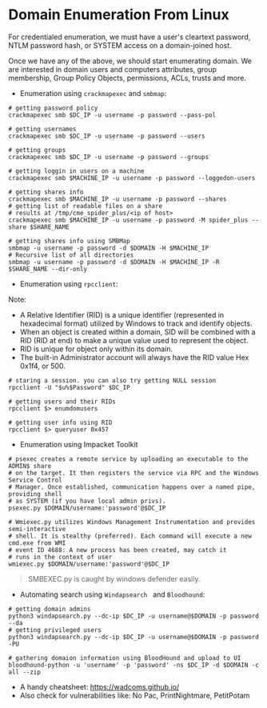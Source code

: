 # Domain Enumeration From Linux


For credentialed enumeration, we must have a user's cleartext password, NTLM 
password hash, or SYSTEM access on a domain-joined host.

Once we have any of the above, we should start enumerating domain. We are 
interested in domain users and computers attributes, group membership,
Group Policy Objects, permissions, ACLs, trusts and more.


- Enumeration using `crackmapexec` and `smbmap`:

 ```shell
 # getting password policy
 crackmapexec smb $DC_IP -u username -p password --pass-pol

 # getting usernames
 crackmapexec smb $DC_IP -u username -p password --users

 # getting groups
 crackmapexec smb $DC_IP -u username -p password --groups

 # getting loggin in users on a machine
 crackmapexec smb $MACHINE_IP -u username -p password --loggedon-users

 # getting shares info
 crackmapexec smb $MACHINE_IP -u username -p password --shares
 # getting list of readable files on a share
 # results at /tmp/cme_spider_plus/<ip of host>
 crackmapexec smb $MACHINE_IP -u username -p password -M spider_plus --share $SHARE_NAME

 # getting shares info using SMBMap
 smbmap -u username -p password -d $DOMAIN -H $MACHINE_IP
 # Recursive list of all directories
 smbmap -u username -p password -d $DOMAIN -H $MACHINE_IP -R $SHARE_NAME --dir-only
 ```

- Enumeration using `rpcclient`:

Note: 
- A Relative Identifier (RID) is a unique identifier (represented in hexadecimal format)
 utilized by Windows to track and identify objects.
- When an object is created within a domain, SID will be combined with a RID (RID at end) 
to make a unique value used to represent the object.
- RID is unique for object only within its domain.
- The built-in Administrator account will always have the RID value Hex 0x1f4, or 500.

 ```shell
 # staring a session. you can also try getting NULL session
 rpcclient -U "$u%$Password" $DC_IP

 # getting users and their RIDs
 rpcclient $> enumdomusers

 # getting user info using RID
 rpcclient $> queryuser 0x457
 ```

- Enumeration using Impacket Toolkit

 ```shell
 # psexec creates a remote service by uploading an executable to the ADMIN$ share
 # on the target. It then registers the service via RPC and the Windows Service Control
 # Manager. Once established, communication happens over a named pipe, providing shell
 # as SYSTEM (if you have local admin privs).
 psexec.py $DOMAIN/username:'password'@$DC_IP

 # Wmiexec.py utilizes Windows Management Instrumentation and provides semi-interactive
 # shell. It is stealthy (preferred). Each command will execute a new cmd.exe from WMI
 # event ID 4688: A new process has been created, may catch it
 # runs in the context of user
 wmiexec.py $DOMAIN/username:'password'@$DC_IP
 ```

> SMBEXEC.py is caught by windows defender easily.

- Automating search using `Windapsearch ` and `Bloodhound`:

 ```shell
 # getting domain admins
 python3 windapsearch.py --dc-ip $DC_IP -u username@$DOMAIN -p password --da
 # getting privileged users
 python3 windapsearch.py --dc-ip $DC_IP -u username@$DOMAIN -p password -PU

 # gathering domaion information using BloodHound and upload to UI
 bloodhound-python -u 'username' -p 'password' -ns $DC_IP -d $DOMAIN -c all --zip

 ```

- A handy cheatsheet: https://wadcoms.github.io/
- Also check for vulnerabilities like: No Pac, PrintNightmare, PetitPotam